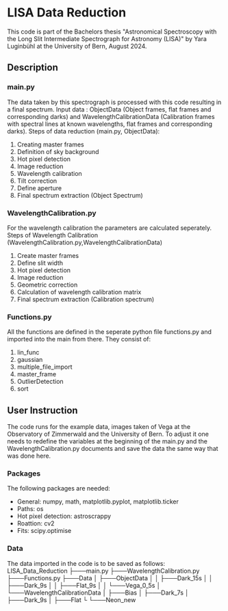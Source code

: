 # LISA Data Reduction

This code is part of the Bachelors thesis "Astronomical Spectroscopy with the Long Slit Intermediate Spectrograph for Astronomy (LISA)"
by Yara Luginbühl at the University of Bern, August 2024.

## Description
### main.py
The data taken by this spectrograph is processed with this code resulting in a final spectrum.
Input data : ObjectData (Object frames, flat frames and corresponding darks) and WavelengthCalibrationData (Calibration frames with spectral lines at known wavelengths, flat frames and corresponding darks).
Steps of data reduction (main.py, ObjectData):
1. Creating master frames
2. Definition of sky background
3. Hot pixel detection
4. Image reduction
5. Wavelength calibration
6. Tilt correction
7. Define aperture
8. Final spectrum extraction (Object Spectrum)

### WavelengthCalibration.py
For the wavelength calibration the parameters are calculated seperately.
Steps of Wavelength Calibration (WavelengthCalibration.py,WavelengthCalibrationData)
1. Create master frames
2. Define slit width
3. Hot pixel detection
4. Image reduction
5. Geometric correction
6. Calculation of wavelength calibration matrix
7. Final spectrum extraction (Calibration spectrum)


### Functions.py
All the functions are defined in the seperate python file functions.py and imported into the main from there. They consist of:
1. lin_func
2. gaussian
3. multiple_file_import
4. master_frame
5. OutlierDetection
6. sort

## User Instruction

The code runs for the example data, images taken of Vega at the Observatory of Zimmerwald and the University of Bern. To adjust it one needs to redefine the variables at the beginning of the main.py and the WavelengthCalibration.py documents and save the data the same way that was done here.

### Packages
The following packages are needed:
- General: numpy, math, matplotlib.pyplot, matplotlib.ticker
- Paths: os
- Hot pixel detection: astroscrappy
- Roattion: cv2
- Fits: scipy.optimise

### Data
The data imported in the code is to be saved as follows:
LISA_Data_Reduction
├───main.py
├───WavelengthCalibration.py
├───Functions.py
├───Data
│   ├───ObjectData
│   │   ├───Dark_15s
│   │   ├───Dark_9s
│   │   ├───Flat_9s
│   │   └───Vega_0_5s
│   └───WavelengthCalibrationData
│       ├───Bias
│       ├───Dark_7s
│       ├───Dark_9s
│       ├───Flat
└       └───Neon_new


